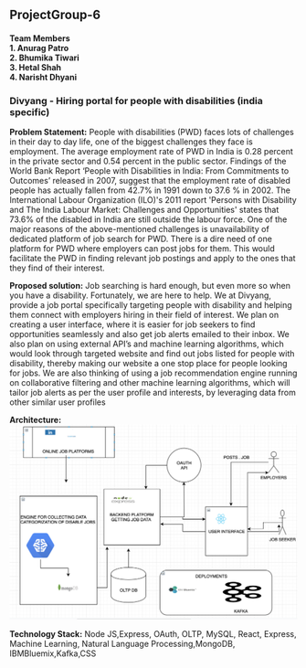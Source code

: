 ## ProjectGroup-6
#### Team Members </br> 1. Anurag Patro </br> 2. Bhumika Tiwari </br> 3. Hetal Shah </br> 4. Narisht Dhyani



### Divyang - Hiring portal for people with disabilities  (india specific)

__Problem Statement:__ 
People with disabilities (PWD) faces lots of challenges in their day to day life, one of the biggest challenges they face is employment. The average employment rate of PWD in India is 0.28 percent in the private sector and 0.54 percent in the public sector. Findings of the World Bank Report ‘People with Disabilities in India: From Commitments to Outcomes’ released in 2007, suggest that the employment rate of disabled people has actually fallen from 42.7% in 1991 down to 37.6 % in 2002. The International Labour Organization (ILO)'s 2011 report 'Persons with Disability and The India Labour Market: Challenges and Opportunities' states that 73.6% of the disabled in India are still outside the labour force.
One of the major reasons of the above-mentioned challenges is unavailability of dedicated platform of job search for PWD. There is a dire need of one platform for PWD where employers can post jobs for them. This would facilitate the PWD in finding relevant job postings and apply to the ones that they find of their interest.

__Proposed solution:__
Job searching is hard enough, but even more so when you have a disability. Fortunately, we are here to 
help. We at Divyang, provide a job portal specifically targeting people with disability and helping them connect with employers hiring in their field of interest. We plan on creating a user interface, where it is easier for job seekers to find opportunities seamlessly and also get job alerts emailed to their inbox. We also plan on using external API’s and machine learning algorithms, which would look through targeted website and find out jobs listed for people with disability, thereby making our website a one stop place for people looking for jobs. We are also thinking of using a job recommendation engine running on collaborative filtering and other machine learning algorithms, which will tailor job alerts as per the user profile and interests, by leveraging data from other similar user profiles

__Architecture:__
![](Images/Architecture.png)


__Technology Stack:__ Node JS,Express, OAuth, OLTP, MySQL, React, Express, Machine Learning, Natural Language Processing,MongoDB, IBMBluemix,Kafka,CSS 




